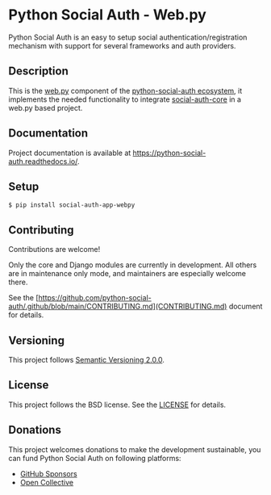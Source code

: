 # Python Social Auth - Web.py

Python Social Auth is an easy to setup social authentication/registration
mechanism with support for several frameworks and auth providers.

## Description

This is the [web.py](http://webpy.org/) component of the
[python-social-auth ecosystem](https://github.com/python-social-auth/social-core),
it implements the needed functionality to integrate
[social-auth-core](https://github.com/python-social-auth/social-core)
in a web.py based project.

## Documentation

Project documentation is available at https://python-social-auth.readthedocs.io/.

## Setup

```shell
$ pip install social-auth-app-webpy
```

## Contributing

Contributions are welcome!

Only the core and Django modules are currently in development. All others are in maintenance only mode, and maintainers are especially welcome there.

See the [https://github.com/python-social-auth/.github/blob/main/CONTRIBUTING.md](CONTRIBUTING.md) document for details.

## Versioning

This project follows [Semantic Versioning 2.0.0](https://semver.org/spec/v2.0.0.html).

## License

This project follows the BSD license. See the [LICENSE](LICENSE) for details.

## Donations

This project welcomes donations to make the development sustainable, you can fund Python Social Auth on following platforms:

- [GitHub Sponsors](https://github.com/sponsors/python-social-auth/)
- [Open Collective](https://opencollective.com/python-social-auth)
